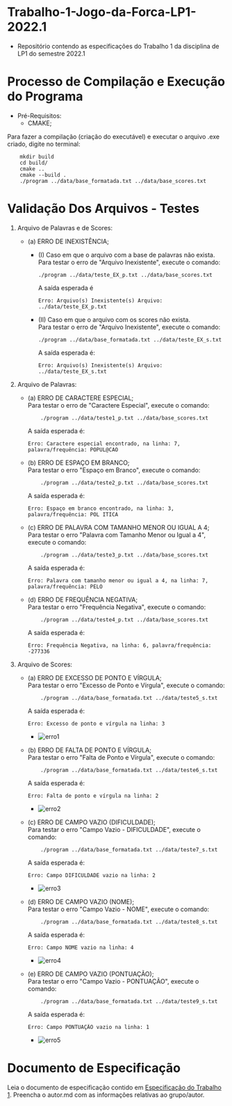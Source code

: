 # Trabalho-1-Jogo-da-Forca-LP1-2022.1
* Repositório contendo as especificações do Trabalho 1 da disciplina de LP1 do semestre 2022.1
# Processo de Compilação e Execução do Programa
* Pré-Requisitos:
    - CMAKE; <br />

Para fazer a compilação (criação do executável) e executar o arquivo .exe criado, digite no terminal: <br />
```
    mkdir build
    cd build/
    cmake ..
    cmake --build .
    ./program ../data/base_formatada.txt ../data/base_scores.txt
```
# Validação Dos Arquivos - Testes

1. Arquivo de Palavras e de Scores:
    - (a) ERRO DE INEXISTÊNCIA;  <br />
        - (I) Caso em que o arquivo com a base de palavras não exista.  <br />
            Para testar o erro de "Arquivo Inexistente", execute o comando:
            ```
            ./program ../data/teste_EX_p.txt ../data/base_scores.txt
            ```
            A saída esperada é
            ```
            Erro: Arquivo(s) Inexistente(s) Arquivo: ../data/teste_EX_p.txt
            ```

        - (II) Caso em que o arquivo com os scores não exista.  <br />
            Para testar o erro de "Arquivo Inexistente", execute o comando:
            ```
            ./program ../data/base_formatada.txt ../data/teste_EX_s.txt
            ```
            A saída esperada é:
            ```
            Erro: Arquivo(s) Inexistente(s) Arquivo: ../data/teste_EX_s.txt
            ```
       
2. Arquivo de Palavras:
    - (a) ERRO DE CARACTERE ESPECIAL; <br />
        Para testar o erro de "Caractere Especial", execute o comando:
        ```
            ./program ../data/teste1_p.txt ../data/base_scores.txt
        ```
        A saída esperada é:
         ```
         Erro: Caractere especial encontrado, na linha: 7, palavra/frequência: POPUL@CAO
         ```

    - (b) ERRO DE ESPAÇO EM BRANCO; <br />
        Para testar o erro "Espaço em Branco", execute o comando:
        ```
            ./program ../data/teste2_p.txt ../data/base_scores.txt
        ```
        A saída esperada é:
         ```
         Erro: Espaço em branco encontrado, na linha: 3, palavra/frequência: POL ITICA
         ```

    - (c) ERRO DE PALAVRA COM TAMANHO MENOR OU IGUAL A 4; <br />
        Para testar o erro "Palavra com Tamanho Menor ou Igual a 4", execute o comando:
        ```
            ./program ../data/teste3_p.txt ../data/base_scores.txt
        ```
        A saída esperada é:
        ```
        Erro: Palavra com tamanho menor ou igual a 4, na linha: 7, palavra/frequência: PELO
        ```


    - (d) ERRO DE FREQUÊNCIA NEGATIVA; <br />
        Para testar o erro "Frequência Negativa", execute o comando:
        ```
            ./program ../data/teste4_p.txt ../data/base_scores.txt
        ```
        A saída esperada é:
        ```
        Erro: Frequência Negativa, na linha: 6, palavra/frequência: -277336
        ```

3. Arquivo de Scores:  
    - (a) ERRO DE EXCESSO DE PONTO E VÍRGULA; <br />
        Para testar o erro "Excesso de Ponto e Vírgula", execute o comando:
        ```
            ./program ../data/base_formatada.txt ../data/teste5_s.txt
        ```
        A saída esperada é:

        ```
        Erro: Excesso de ponto e vírgula na linha: 3
        ```
        - ![erro1](https://user-images.githubusercontent.com/82531511/166151162-7e764e26-7b3b-45b8-9503-b02bc543c325.jpeg)


    - (b) ERRO DE FALTA DE PONTO E VÍRGULA; <br />
        Para testar o erro "Falta de Ponto e Vírgula", execute o comando:
        ```
            ./program ../data/base_formatada.txt ../data/teste6_s.txt
        ```
        A saída esperada é:

        ```
        Erro: Falta de ponto e vírgula na linha: 2
        ```
        - ![erro2](https://user-images.githubusercontent.com/82531511/166151195-82af3846-00ff-4f16-8969-10de2995e33b.jpeg)

    - (c) ERRO DE CAMPO VAZIO (DIFICULDADE); <br />
        Para testar o erro "Campo Vazio - DIFICULDADE", execute o comando:
        ```
            ./program ../data/base_formatada.txt ../data/teste7_s.txt
        ```
        A saída esperada é:

        ```
        Erro: Campo DIFICULDADE vazio na linha: 2
        ```
        - ![erro3](https://user-images.githubusercontent.com/82531511/166151236-d1260a54-53fd-4f90-854a-1d97e9e37ebf.jpg)
        

    - (d) ERRO DE CAMPO VAZIO (NOME); <br />
        Para testar o erro "Campo Vazio - NOME", execute o comando:
        ```
            ./program ../data/base_formatada.txt ../data/teste8_s.txt
        ```
        A saída esperada é:
        ```
        Erro: Campo NOME vazio na linha: 4
        ```
        - ![erro4](https://user-images.githubusercontent.com/82531511/166151275-413c01f1-c989-4b1d-957f-781b5ebb0a13.jpg)
        
    - (e) ERRO DE CAMPO VAZIO (PONTUAÇÃO); <br />
        Para testar o erro "Campo Vazio - PONTUAÇÃO", execute o comando:
        ```
            ./program ../data/base_formatada.txt ../data/teste9_s.txt
        ```
        A saída esperada é:
        ```
        Erro: Campo PONTUAÇÃO vazio na linha: 1
        ```
        - ![erro5](https://user-images.githubusercontent.com/82531511/166151311-2cd6b73b-3c01-4477-89ce-e01d12bcf6a3.jpg)


# Documento de Especificação

Leia o documento de especificação contido em [Especificação do Trabalho 1](https://docs.google.com/document/d/1aa51VNLQ_jpZaEuGkMz2KE8feAkE48-TENZ9eqn48nk/edit?usp=sharing). Preencha o autor.md com as informações relativas ao grupo/autor.
